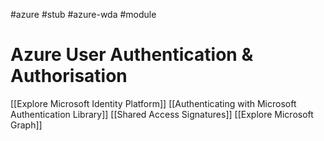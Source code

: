 #azure #stub #azure-wda #module 

# Azure User Authentication & Authorisation
[[Explore Microsoft Identity Platform]]
[[Authenticating with Microsoft Authentication Library]]
[[Shared Access Signatures]]
[[Explore Microsoft Graph]]